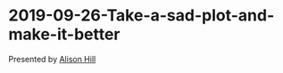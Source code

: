 # 2019-09-26-Take-a-sad-plot-and-make-it-better

Presented by [Alison Hill](https://alison.rbind.io/)
